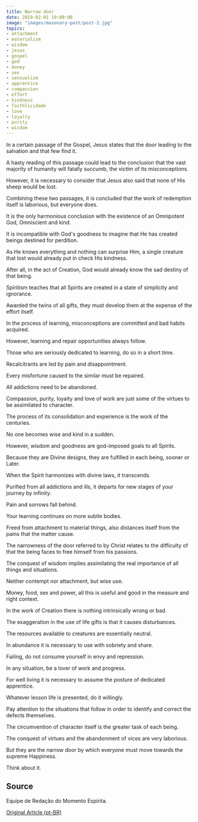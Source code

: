 ```yaml
---
title: Narrow door
date: 2019-02-01 19:00:00
image: "images/masonary-post/post-2.jpg"
topics: 
- attachment
- materialism
- wisdom
- jesus
- gospel
- god
- money
- sex
- sensualism
- apprentice
- compassion
- effort
- kindness
- faithlicidade
- love
- loyalty
- purity
- wisdom
---
```


In a certain passage of the Gospel, Jesus states that the door leading to the
salvation and that few find it.

A hasty reading of this passage could lead to the conclusion that the
vast majority of humanity will fatally succumb, the victim of its misconceptions.

However, it is necessary to consider that Jesus also said that none of His
sheep would be lost.

Combining these two passages, it is concluded that the work of redemption itself is
laborious, but everyone does.

It is the only harmonious conclusion with the existence of an Omnipotent God,
Omniscient and kind.

It is incompatible with God's goodness to imagine that He has created beings
destined for perdition.

As He knows everything and nothing can surprise Him, a single creature that
lost would already put in check His kindness.

After all, in the act of Creation, God would already know the sad destiny of that being.

Spiritism teaches that all Spirits are created in a state of
simplicity and ignorance.

Awarded the twins of all gifts, they must develop them at the expense of the
effort itself.

In the process of learning, misconceptions are committed and bad habits acquired.

However, learning and repair opportunities always follow.

Those who are seriously dedicated to learning, do so in a short time.

Recalcitrants are led by pain and disappointment.

Every misfortune caused to the similar must be repaired.

All addictions need to be abandoned.

Compassion, purity, loyalty and love of work are just some of the virtues
to be assimilated to character.

The process of its consolidation and experience is the work of the centuries.

No one becomes wise and kind in a sudden.

However, wisdom and goodness are god-imposed goals to all
Spirits.

Because they are Divine designs, they are fulfilled in each being, sooner or
Later.

When the Spirit harmonizes with divine laws, it transcends.

Purified from all addictions and ills, it departs for new stages of your journey
by infinity.

Pain and sorrows fall behind.

Your learning continues on more subtle bodies.

Freed from attachment to material things, also distances itself from the pains that the
matter cause.

The narrowness of the door referred to by Christ relates to the difficulty of
that the being faces to free himself from his passions.

The conquest of wisdom implies assimilating the real importance of all
things and situations.

Neither contempt nor attachment, but wise use.

Money, food, sex and power, all this is useful and good in the measure and
right context.

In the work of Creation there is nothing intrinsically wrong or bad.

The exaggeration in the use of life gifts is that it causes disturbances.

The resources available to creatures are essentially neutral.

In abundance it is necessary to use with sobriety and share.

Failing, do not consume yourself in envy and repression.

In any situation, be a lover of work and progress.

For well living it is necessary to assume the posture of dedicated apprentice.

Whatever lesson life is presented, do it willingly.

Pay attention to the situations that follow in order to identify and correct
the defects themselves.

The circumvention of character itself is the greater task of each being.

The conquest of virtues and the abandonment of vices are very laborious.

But they are the narrow door by which everyone must move towards the supreme
Happiness.

Think about it.


## Source
Equipe de Redação do Momento Espírita.

[Original Article (pt-BR)](http://www.momento.com.br/pt/ler_texto.php?id=1552)


